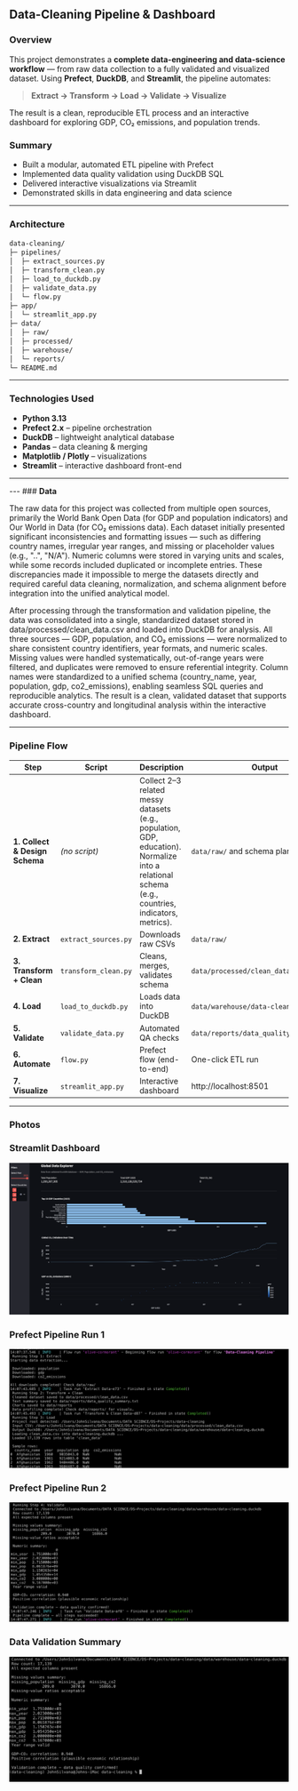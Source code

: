 ## **Data-Cleaning Pipeline & Dashboard**

### **Overview**
This project demonstrates a **complete data-engineering and data-science workflow** — from raw data collection to a fully validated and visualized dataset.
Using **Prefect**, **DuckDB**, and **Streamlit**, the pipeline automates:
> **Extract → Transform → Load → Validate → Visualize**

The result is a clean, reproducible ETL process and an interactive dashboard for exploring GDP, CO₂ emissions, and population trends.

### **Summary**
* Built a modular, automated ETL pipeline with Prefect
* Implemented data quality validation using DuckDB SQL
* Delivered interactive visualizations via Streamlit
* Demonstrated skills in data engineering and data science

---

### **Architecture**

```
data-cleaning/
├─ pipelines/
│  ├─ extract_sources.py
│  ├─ transform_clean.py
│  ├─ load_to_duckdb.py
│  ├─ validate_data.py
│  └─ flow.py
├─ app/
│  └─ streamlit_app.py
├─ data/
│  ├─ raw/
│  ├─ processed/
│  ├─ warehouse/
│  └─ reports/
└─ README.md
```



---

### **Technologies Used**
- **Python 3.13**
- **Prefect 2.x** – pipeline orchestration  
- **DuckDB** – lightweight analytical database  
- **Pandas** – data cleaning & merging  
- **Matplotlib / Plotly** – visualizations  
- **Streamlit** – interactive dashboard front-end  

---


--- ### **Data**

The raw data for this project was collected from multiple open sources, primarily the World Bank Open Data (for GDP and population indicators) and Our World in Data (for CO₂ emissions data). Each dataset initially presented significant inconsistencies and formatting issues — such as differing country names, irregular year ranges, and missing or placeholder values (e.g., "..", "N/A"). Numeric columns were stored in varying units and scales, while some records included duplicated or incomplete entries. These discrepancies made it impossible to merge the datasets directly and required careful data cleaning, normalization, and schema alignment before integration into the unified analytical model.

After processing through the transformation and validation pipeline, the data was consolidated into a single, standardized dataset stored in data/processed/clean_data.csv and loaded into DuckDB for analysis. All three sources — GDP, population, and CO₂ emissions — were normalized to share consistent country identifiers, year formats, and numeric scales. Missing values were handled systematically, out-of-range years were filtered, and duplicates were removed to ensure referential integrity. Column names were standardized to a unified schema (country_name, year, population, gdp, co2_emissions), enabling seamless SQL queries and reproducible analytics. The result is a clean, validated dataset that supports accurate cross-country and longitudinal analysis within the interactive dashboard.

---

### **Pipeline Flow**

| Step | Script | Description | Output |
|------|---------|-------------|---------|
| **1. Collect & Design Schema** | *(no script)* | Collect 2–3 related messy datasets (e.g., population, GDP, education). Normalize into a relational schema (e.g., countries, indicators, metrics). | `data/raw/` and schema plan |
| **2. Extract** | `extract_sources.py` | Downloads raw CSVs | `data/raw/` |
| **3. Transform + Clean** | `transform_clean.py` | Cleans, merges, validates schema | `data/processed/clean_data.csv` |
| **4. Load** | `load_to_duckdb.py` | Loads data into DuckDB | `data/warehouse/data-cleaning.duckdb` |
| **5. Validate** | `validate_data.py` | Automated QA checks | `data/reports/data_quality_summary.txt` |
| **6. Automate** | `flow.py` | Prefect flow (end-to-end) | One-click ETL run |
| **7. Visualize** | `streamlit_app.py` | Interactive dashboard | http://localhost:8501 |
---

### **Photos**

### Streamlit Dashboard
![Dashboard Screenshot](https://github.com/jpf905/Data-Cleaning-Project/blob/main/screenshots/dashboard.png)

### Prefect Pipeline Run 1
![Prefect Pipeline Screenshot1](https://github.com/jpf905/Data-Cleaning-Project/blob/main/screenshots/pipeline_run1.png)

### Prefect Pipeline Run 2
![Prefect Pipeline Screenshot2](https://github.com/jpf905/Data-Cleaning-Project/blob/main/screenshots/pipeline_run2.png)

### Data Validation Summary
![Validation Screenshot](https://github.com/jpf905/Data-Cleaning-Project/blob/main/screenshots/validation_passed.png)